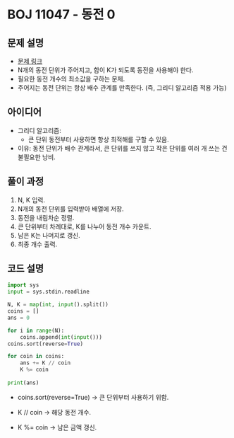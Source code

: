 # BOJ 11047 - 동전 0

## 문제 설명
- [문제 링크](https://www.acmicpc.net/problem/11047)
- N개의 동전 단위가 주어지고, 합이 K가 되도록 동전을 사용해야 한다.
- 필요한 동전 개수의 최소값을 구하는 문제.
- 주어지는 동전 단위는 항상 배수 관계를 만족한다. (즉, 그리디 알고리즘 적용 가능)

## 아이디어
- 그리디 알고리즘:
  - 큰 단위 동전부터 사용하면 항상 최적해를 구할 수 있음.
- 이유: 동전 단위가 배수 관계라서, 큰 단위를 쓰지 않고 작은 단위를 여러 개 쓰는 건 불필요한 낭비.

## 풀이 과정
1. N, K 입력.
2. N개의 동전 단위를 입력받아 배열에 저장.
3. 동전을 내림차순 정렬.
4. 큰 단위부터 차례대로, K를 나누어 동전 개수 카운트.
5. 남은 K는 나머지로 갱신.
6. 최종 개수 출력.

## 코드 설명
```python
import sys
input = sys.stdin.readline

N, K = map(int, input().split())
coins = []
ans = 0

for i in range(N): 
    coins.append(int(input()))
coins.sort(reverse=True)

for coin in coins:
    ans += K // coin
    K %= coin
        
print(ans)
```
- coins.sort(reverse=True) → 큰 단위부터 사용하기 위함.

- K // coin → 해당 동전 개수.

- K %= coin → 남은 금액 갱신.